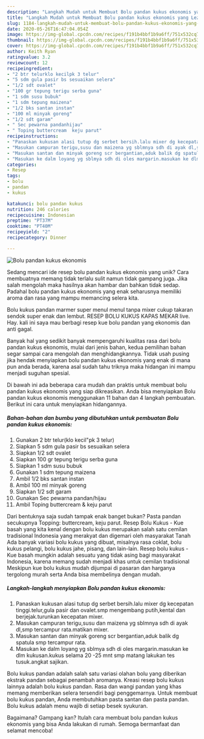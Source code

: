 ```yaml
---
description: "Langkah Mudah untuk Membuat Bolu pandan kukus ekonomis yang Lezat Sekali"
title: "Langkah Mudah untuk Membuat Bolu pandan kukus ekonomis yang Lezat Sekali"
slug: 1184-langkah-mudah-untuk-membuat-bolu-pandan-kukus-ekonomis-yang-lezat-sekali
date: 2020-05-26T16:47:04.054Z
image: https://img-global.cpcdn.com/recipes/f191b4bbf1b9a6ff/751x532cq70/bolu-pandan-kukus-ekonomis-foto-resep-utama.jpg
thumbnail: https://img-global.cpcdn.com/recipes/f191b4bbf1b9a6ff/751x532cq70/bolu-pandan-kukus-ekonomis-foto-resep-utama.jpg
cover: https://img-global.cpcdn.com/recipes/f191b4bbf1b9a6ff/751x532cq70/bolu-pandan-kukus-ekonomis-foto-resep-utama.jpg
author: Keith Ryan
ratingvalue: 3.2
reviewcount: 12
recipeingredient:
- "2 btr telurklo kecilpk 3 telur"
- "5 sdm gula pasir bs sesuaikan selera"
- "1/2 sdt ovalet"
- "100 gr tepung terigu serba guna"
- "1 sdm susu bubuk"
- "1 sdm tepung maizena"
- "1/2 bks santan instan"
- "100 ml minyak goreng"
- "1/2 sdt garam"
- " Sec pewarna pandanhijau"
- " Toping buttercream  keju parut"
recipeinstructions:
- "Panaskan kukusan alasi tutup dg serbet bersih.lalu mixer dg kecepatan tinggi.telur,gula pasir dan ovalet.smp mengembang putih,kental dan berjejak.turunkan kecepatan mixer."
- "Masukan campuran terigu,susu dan maizena yg sblmnya sdh di ayak dl,smp tercampur rata.matikan mixer."
- "Masukan santan dan minyak goreng scr bergantian,aduk balik dg spatula smp tercampur rata."
- "Masukan ke dalm loyang yg sblmya sdh di oles margarin.masukan ke dlm kukusan.kukus selama 20 -25 mnt smp matang lakukan tes tusuk.angkat sajikan."
categories:
- Resep
tags:
- bolu
- pandan
- kukus

katakunci: bolu pandan kukus 
nutrition: 246 calories
recipecuisine: Indonesian
preptime: "PT37M"
cooktime: "PT40M"
recipeyield: "2"
recipecategory: Dinner

---
```



![Bolu pandan kukus ekonomis](https://img-global.cpcdn.com/recipes/f191b4bbf1b9a6ff/751x532cq70/bolu-pandan-kukus-ekonomis-foto-resep-utama.jpg)

Sedang mencari ide resep bolu pandan kukus ekonomis yang unik? Cara membuatnya memang tidak terlalu sulit namun tidak gampang juga. Jika salah mengolah maka hasilnya akan hambar dan bahkan tidak sedap. Padahal bolu pandan kukus ekonomis yang enak seharusnya memiliki aroma dan rasa yang mampu memancing selera kita.

Bolu kukus pandan marmer super menul menul tanpa mixer cukup takaran sendok super enak dan lembut. RESEP BOLU KUKUS KAPAS MEKAR live. Hay. kali ini saya mau berbagi resep kue bolu pandan yang ekonomis dan anti gagal.

Banyak hal yang sedikit banyak mempengaruhi kualitas rasa dari bolu pandan kukus ekonomis, mulai dari jenis bahan, kedua pemilihan bahan segar sampai cara mengolah dan menghidangkannya. Tidak usah pusing jika hendak menyiapkan bolu pandan kukus ekonomis yang enak di mana pun anda berada, karena asal sudah tahu triknya maka hidangan ini mampu menjadi suguhan spesial.


Di bawah ini ada beberapa cara mudah dan praktis untuk membuat bolu pandan kukus ekonomis yang siap dikreasikan. Anda bisa menyiapkan Bolu pandan kukus ekonomis menggunakan 11 bahan dan 4 langkah pembuatan. Berikut ini cara untuk menyiapkan hidangannya.

<!--inarticleads1-->

##### Bahan-bahan dan bumbu yang dibutuhkan untuk pembuatan Bolu pandan kukus ekonomis:

1. Gunakan 2 btr telur(klo kecil&#34;pk 3 telur)
1. Siapkan 5 sdm gula pasir bs sesuaikan selera
1. Siapkan 1/2 sdt ovalet
1. Siapkan 100 gr tepung terigu serba guna
1. Siapkan 1 sdm susu bubuk
1. Gunakan 1 sdm tepung maizena
1. Ambil 1/2 bks santan instan
1. Ambil 100 ml minyak goreng
1. Siapkan 1/2 sdt garam
1. Gunakan  Sec pewarna pandan/hijau
1. Ambil  Toping buttercream &amp; keju parut


Dari bentuknya saja sudah tampak enak banget bukan? Pasta pandan secukupnya Topping: buttercream, keju parut. Resep Bolu Kukus - Kue basah yang kita kenal dengan bolu kukus merupakan salah satu cemilan tradisional Indonesia yang merakyat dan digemari oleh masyarakat Tanah Ada banyak variasi bolu kukus yang dibuat, misalnya rasa coklat, bolu kukus pelangi, bolu kukus jahe, pisang, dan lain-lain. Resep bolu kukus - Kue basah mungkin adalah sesuatu yang tidak asing bagi masyarakat Indonesia, karena memang sudah menjadi khas untuk cemilan tradisional Meskipun kue bolu kukus mudah dijumpai di pasaran dan harganya tergolong murah serta Anda bisa membelinya dengan mudah. 

<!--inarticleads2-->

##### Langkah-langkah menyiapkan Bolu pandan kukus ekonomis:

1. Panaskan kukusan alasi tutup dg serbet bersih.lalu mixer dg kecepatan tinggi.telur,gula pasir dan ovalet.smp mengembang putih,kental dan berjejak.turunkan kecepatan mixer.
1. Masukan campuran terigu,susu dan maizena yg sblmnya sdh di ayak dl,smp tercampur rata.matikan mixer.
1. Masukan santan dan minyak goreng scr bergantian,aduk balik dg spatula smp tercampur rata.
1. Masukan ke dalm loyang yg sblmya sdh di oles margarin.masukan ke dlm kukusan.kukus selama 20 -25 mnt smp matang lakukan tes tusuk.angkat sajikan.


Bolu kukus pandan adalah salah satu variasi olahan bolu yang diberikan ekstrak pandan sebagai penambah aromanya. Kreasi resep bolu kukus lainnya adalah bolu kukus pandan. Rasa dan wangi pandan yang khas memang memberikan selera tersendiri bagi penggemarnya. Untuk membuat bolu kukus pandan, Anda membutuhkan pasta santan dan pasta pandan. Bolu kukus adalah menu wajib di setiap besek syukuran. 

Bagaimana? Gampang kan? Itulah cara membuat bolu pandan kukus ekonomis yang bisa Anda lakukan di rumah. Semoga bermanfaat dan selamat mencoba!
